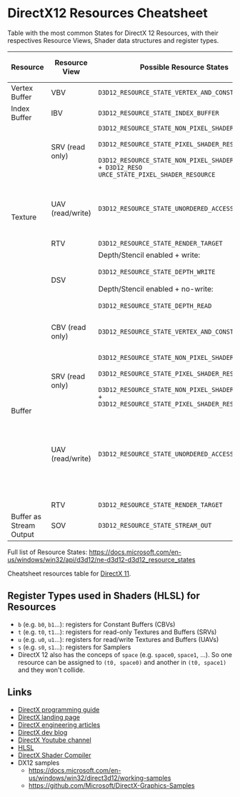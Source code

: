 # DirectX12 Resources Cheatsheet

Table with the most common States for DirectX 12 Resources, with their respectives Resource Views, Shader data structures and register types.

<!--
<table>
    <thead>
        <tr>
            <th>Layer 1</th>
            <th>Layer 2</th>
            <th>Layer 3</th>
        </tr>
    </thead>
    <tbody>
        <tr>
            <td rowspan=4>L1 Name</td>
            <td rowspan=2>L2 Name A</td>
            <td>L3 Name A</td>
        </tr>
        <tr>
            <td>L3 Name B</td>
        </tr>
        <tr>
            <td rowspan=2>L2 Name B</td>
            <td>L3 Name C</td>
        </tr>
        <tr>
            <td>L3 Name D</td>
        </tr>
    </tbody>
</table>
-->

<table>
    <thead>
        <tr>
            <th>Resource</th>
            <th>Resource View</th>
            <th>Possible Resource States</th>
            <th>Shader (HLSL)</th>
            <th>Shader Register Type</th>
        </tr>
    </thead>
    <tbody>
        <!-- VERTEX BUFFER -->
        <tr>
            <td>Vertex Buffer</td>
            <td>VBV</td>
            <td><code>D3D12_RESOURCE_STATE_VERTEX_AND_CONSTANT_BUFFER</code></td>
            <td>-</td>
            <td> </td>
        </tr>
        <!-- INDEX BUFFER -->
        <tr>
            <td>Index Buffer</td>
            <td>IBV</td>
            <td><code>D3D12_RESOURCE_STATE_INDEX_BUFFER</code></td>
            <td>-</td>
            <td> </td>
        </tr>
        <!-- TEXTURE -->
        <tr>
            <td rowspan=4>Texture</td>
            <td>SRV (read only)</td>
            <td><code>D3D12_RESOURCE_STATE_NON_PIXEL_SHADER_RESOURCE</code> <br><br> <code>D3D12_RESOURCE_STATE_PIXEL_SHADER_RESOURCE</code> <br><br> <code>D3D12_RESOURCE_STATE_NON_PIXEL_SHADER_RESOURCE + D3D12_RESO
URCE_STATE_PIXEL_SHADER_RESOURCE</code></td>
            <td><code>Texture[1D|2D|2DMS|3D|Cube]&lt;type&gt;</code> <br><br> <code>Texture[1D|2D|2DMS|3D|Cube]Array&lt;type&gt;</code></td>
            <td><code>t</code></td>
        </tr>
        <tr>
            <td>UAV (read/write)</td>
            <td><code>D3D12_RESOURCE_STATE_UNORDERED_ACCESS</code></td>
            <td><code>RWTexture[1D|2D|3D]&lt;type&gt;</code> <br><br> <code>RWTexture[1D|2D]Array&lt;type&gt;</code> <br><br> <code>RasterizerOrderedTexture[1D|2D|3D]&lt;type&gt</code><br><br> <code>RasterizerOrderedTexture[1D|2D]Array&lt;type&gt</code></td>
            <td><code>u</code></td>
        </tr>
        <tr>
            <td>RTV</td>
            <td><code>D3D12_RESOURCE_STATE_RENDER_TARGET</code></td>
            <td>-<type></td>
            <td> </td>
        </tr>
        <tr>
            <td>DSV</td>
            <td>Depth/Stencil enabled + write: <br><br> <code>D3D12_RESOURCE_STATE_DEPTH_WRITE</code> <br><br> Depth/Stencil enabled + no-write: <br><br> <code>D3D12_RESOURCE_STATE_DEPTH_READ</code></td>
            <td>-<type></td>
            <td> </td>
        </tr>
        <!-- BUFFER -->
        <tr>
            <td rowspan=4>Buffer</td>
            <td>CBV (read only)</td>
            <td><code>D3D12_RESOURCE_STATE_VERTEX_AND_CONSTANT_BUFFER</code></td>
            <td><code>cbuffer {members}</code> <br><br> <code>tbuffer {members}</code> <br><br> <code>ConstantBuffer&lt;struct&gt;</code></td>
            <td><code>b</code></td>
        </tr>
        <tr>
            <td>SRV (read only)</td>
            <td><code>D3D12_RESOURCE_STATE_NON_PIXEL_SHADER_RESOURCE</code> <br><br> <code>D3D12_RESOURCE_STATE_PIXEL_SHADER_RESOURCE</code> <br><br> <code>D3D12_RESOURCE_STATE_NON_PIXEL_SHADER_RESOURCE +
D3D12_RESOURCE_STATE_PIXEL_SHADER_RESOURCE</code></td>
            <td><code>Buffer&lt;type&gt;</code> <br><br> <code>StructuredBuffer&lt;struct&gt;</code> <br><br> <code>ByteAddressBuffer</code></td>
            <td><code>t</code></td>
        </tr>
        <tr>
            <td>UAV (read/write)</td>
            <td><code>D3D12_RESOURCE_STATE_UNORDERED_ACCESS</code></td>
            <td><code>RWBuffer&lt;type&gt;</code> <br><br> <code>RWStructuredBuffer&lt;struct&gt;</code> <br><br> <code>RWByteAddressBuffer</code> <br><br> <code>RasterizerOrderedBuffer&lt;type&gt;</code> <br><br> <code>RasterizerOrderedStructuredBuffer&lt;struct&gt;</code> <br><br> <code>RasterizerOrderedByteAddressBuffer</code></td>
            <td><code>u</code></td>
        </tr>
        <tr>
            <td>RTV</td>
            <td><code>D3D12_RESOURCE_STATE_RENDER_TARGET</code></td>
            <td>-<type></td>
            <td> </td>
        </tr>
        <!-- BUFFER AS STREAM OUTPUT -->
        <tr>
            <td>Buffer as Stream Output</td>
            <td>SOV</td>
            <td><code>D3D12_RESOURCE_STATE_STREAM_OUT</code></td>
            <td>-</td>
            <td> </td>
        </tr>
    </tbody>
</table>

Full list of Resource States: https://docs.microsoft.com/en-us/windows/win32/api/d3d12/ne-d3d12-d3d12_resource_states

Cheatsheet resources table for [DirectX 11](https://github.com/AaronRuizMoraUK/DirectX12-Resources-Cheatsheet/blob/main/DirectX11.md).

## Register Types used in Shaders (HLSL) for Resources

- `b` (e.g. `b0`, `b1`...): registers for Constant Buffers (CBVs)
- `t` (e.g. `t0`, `t1`...): registers for read-only Textures and Buffers (SRVs)
- `u` (e.g. `u0`, `u1`...): registers for read/write Textures and Buffers (UAVs)
- `s` (e.g. `s0`, `s1`...): registers for Samplers
- DirectX 12 also has the conceps of `space` (e.g. `space0`, `space1`, ...). So one resource can be assigned to `(t0, space0)` and another in `(t0, space1)` and they won't collide.

## Links

- [DirectX programming guide](https://docs.microsoft.com/en-us/windows/win32/direct3d12/directx-12-programming-guide)
- [DirectX landing page](https://devblogs.microsoft.com/directx/landing-page/)
- [DirectX engineering articles](https://microsoft.github.io/DirectX-Specs/)
- [DirectX dev blog](https://devblogs.microsoft.com/directx/)
- [DirectX Youtube channel](https://www.youtube.com/c/MicrosoftDirectX12andGraphicsEducation)
- [HLSL](https://docs.microsoft.com/en-us/windows/win32/direct3dhlsl/dx-graphics-hlsl-pguide)
- [DirectX Shader Compiler](https://github.com/microsoft/DirectXShaderCompiler)
- DX12 samples
  - https://docs.microsoft.com/en-us/windows/win32/direct3d12/working-samples
  - https://github.com/Microsoft/DirectX-Graphics-Samples
